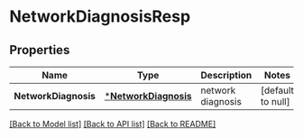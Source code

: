 # NetworkDiagnosisResp

## Properties
Name | Type | Description | Notes
------------ | ------------- | ------------- | -------------
**NetworkDiagnosis** | [***NetworkDiagnosis**](NetworkDiagnosis.md) | network diagnosis | [default to null]

[[Back to Model list]](../README.md#documentation-for-models) [[Back to API list]](../README.md#documentation-for-api-endpoints) [[Back to README]](../README.md)



